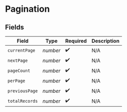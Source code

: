 # Pagination


## Fields

| Field              | Type               | Required           | Description        |
| ------------------ | ------------------ | ------------------ | ------------------ |
| `currentPage`      | *number*           | :heavy_check_mark: | N/A                |
| `nextPage`         | *number*           | :heavy_check_mark: | N/A                |
| `pageCount`        | *number*           | :heavy_check_mark: | N/A                |
| `perPage`          | *number*           | :heavy_check_mark: | N/A                |
| `previousPage`     | *number*           | :heavy_check_mark: | N/A                |
| `totalRecords`     | *number*           | :heavy_check_mark: | N/A                |